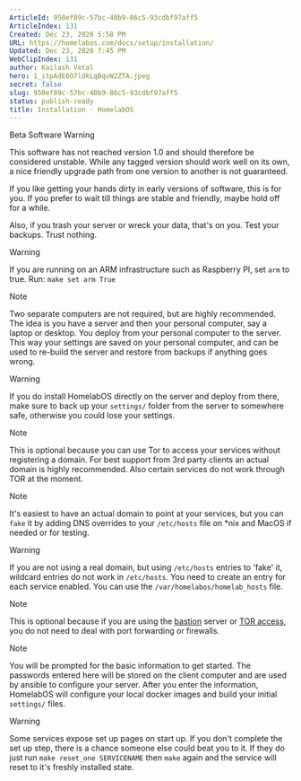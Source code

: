 ```yaml
---
ArticleId: 950ef89c-57bc-40b9-86c5-93cdbf97aff5
ArticleIndex: 131
Created: Dec 23, 2020 5:58 PM
URL: https://homelabos.com/docs/setup/installation/
Updated: Dec 23, 2020 7:45 PM
WebClipIndex: 131
author: Kailash Vetal
hero: 1_itpAdE6O7ldkLqBqvW2ZTA.jpeg
secret: false
slug: 950ef89c-57bc-40b9-86c5-93cdbf97aff5
status: publish-ready
title: Installation - HomelabOS
---
```

Beta Software Warning

This software has not reached version 1.0 and should therefore be considered unstable. While any tagged version should work well on its own, a nice friendly upgrade path from one version to another is not guaranteed.

If you like getting your hands dirty in early versions of software, this is for you. If you prefer to wait till things are stable and friendly, maybe hold off for a while.

Also, if you trash your server or wreck your data, that's on you. Test your backups. Trust nothing.

Warning

If you are running on an ARM infrastructure such as Raspberry PI, set `arm` to true. Run: `make set arm True`

Note

Two separate computers are not required, but are highly recommended. The idea is you have a server and then your personal computer, say a laptop or desktop. You deploy from your personal computer to the server. This way your settings are saved on your personal computer, and can be used to re-build the server and restore from backups if anything goes wrong.

Warning

If you do install HomelabOS directly on the server and deploy from there, make sure to back up your `settings/` folder from the server to somewhere safe, otherwise you could lose your settings.

Note

This is optional because you can use Tor to access your services without registering a domain. For best support from 3rd party clients an actual domain is highly recommended. Also certain services do not work through TOR at the moment.

Note

It's easiest to have an actual domain to point at your services, but you can `fake` it by adding DNS overrides to your `/etc/hosts` file on *nix and MacOS if needed or for testing.

Warning

If you are not using a real domain, but using `/etc/hosts` entries to 'fake' it, wildcard entries do not work in `/etc/hosts`. You need to create an entry for each service enabled. You can use the `/var/homelabos/homelab_hosts` file.

Note

This is optional because if you are using the [bastion](https://homelabos.com/docs/setup/bastion/) server or [TOR access](https://homelabos.com/docs/setup/tor/), you do not need to deal with port forwarding or firewalls.

Note

You will be prompted for the basic information to get started. The passwords entered here will be stored on the client computer and are used by ansible to configure your server. After you enter the information, HomelabOS will configure your local docker images and build your initial `settings/` files.

Warning

Some services expose set up pages on start up. If you don't complete the set up step, there is a chance someone else could beat you to it. If they do just run `make reset_one SERVICENAME` then `make` again and the service will reset to it's freshly installed state.
